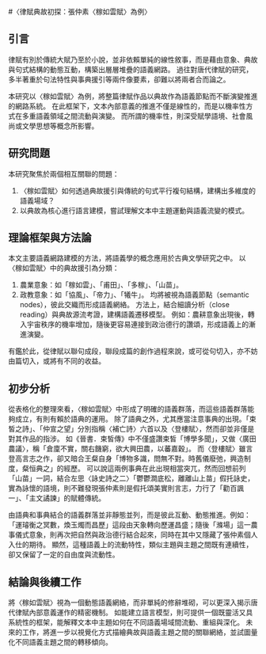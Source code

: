 #〈律賦典故初探：張仲素〈稼如雲賦〉為例〉
## 引言
律賦有別於傳統大賦乃至於小說，並非依賴單純的線性敘事，而是藉由意象、典故與句式結構的動態互動，構築出層層堆疊的語義網路。
過往對唐代律賦的研究，多半著重於句法特性與事典援引等兩件像要素，卻難以將兩者合而論之。

本研究以〈稼如雲賦〉為例，將整篇律賦作品以典故作為語義節點而不斷演變推進的網路系統。
在此框架下，文本內部意義的推進不僅是線性的，而是以機率性方式在多重語義領域之間流動與演變。
而所謂的機率性，則深受賦學語境、社會風尚或文學思想等概念所影響。

## 研究問題
本研究聚焦於兩個相互關聯的問題：
1. 〈稼如雲賦〉如何透過典故援引與傳統的句式平行複句結構，建構出多維度的語義場域？
1. 以典故為核心進行語言建模，嘗試理解文本中主題運動與語義流變的模式。

## 理論框架與方法論
本文主要語義網路建模的方法，將語義學的概念應用於古典文學研究之中。
以〈稼如雲賦〉中的典故援引為分類：
1. 農業意象：如「稼如雲」、「甫田」、「多稼」、「山苗」。
1. 政教意象：如「協風」、「帝力」、「犧牛」。
均將被視為語義節點（semantic nodes），彼此交織而形成語義網絡。
方法上，結合細讀分析（close reading）與典故源流考證，建構語義遷移模型。
例如：農耕意象出現後，轉入宇宙秩序的機率增加，隨後更容易連接到政治德行的讚頌，形成語義上的漸進演變。

有鑑於此，從律賦以聯句成段，聯段成篇的創作過程來說，或可從句切入，亦不妨由篇切入，或將有不同的收益。

## 初步分析
從表格化的整理來看，〈稼如雲賦〉中形成了明確的語義群落，而這些語義群落能夠成立，有則有賴於語典的運用。
除了語典之外，尤其應當注意事典的出現。「束皙之詩」、「仲宣之望」分別指稱〈補亡詩〉六首以及〈登樓賦〉，然而卻並非僅是對其作品的指涉。
如《晉書．束皙傳》中不僅盛讚束皙「博學多聞」，又做〈廣田農議〉，稱「倉廩不實，關右饑窮，欲大興田農，以蕃嘉穀」。
而〈登樓賦〉雖言登高言志之作，卻又暗合王粲自身「博物多識，問無不對。時舊儀廢弛，興造制度，粲恒典之」的經歷。
可以說這兩例事典在此出現相當突兀，然而回想前列「山苗」一詞，結合左思〈詠史詩之二〉「鬱鬱澗底松，離離山上苗」假托詠史，實為詠懷的語境，則不難發現張仲素則是假托頌美實則言志，力行了「勸百諷一」、「主文譎諫」的賦體傳統。

由語典和事典結合的語義群落並非靜態並列，而是彼此互動、動態推進。例如：「運璿衡之冥數，煥玉燭而昌歷」這段由天象轉向歷運昌盛；隨後「滌場」這一農事儀式意象，則再次把自然與政治德行結合起來，同時在其中又隱藏了張仲素個人入仕的期待。
顯然，這種語義上的流動特性，類似主題與主題之間既有連續性，卻又保留了一定的自由度與流動性。

## 結論與後續工作
將〈稼如雲賦〉視為一個動態語義網絡，而非單純的修辭堆砌，可以更深入揭示唐代律賦內部意義運作的精密機制。
如能建立語言模型，則可提供一個既靈活又具系統性的框架，能解釋文本中主題如何在不同語義場域間流動、重組與深化。
未來的工作，將進一步以視覺化方式描繪典故與語義主題之間的關聯網絡，並試圖量化不同語義主題之間的轉移傾向。

